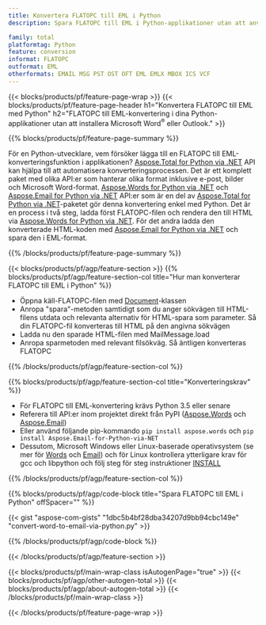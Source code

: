 ```yaml
---
title: Konvertera FLATOPC till EML i Python
description: Spara FLATOPC till EML i Python-applikationer utan att använda Microsoft Word eller Outlook

family: total
platformtag: Python
feature: conversion
informat: FLATOPC
outformat: EML
otherformats: EMAIL MSG PST OST OFT EML EMLX MBOX ICS VCF
---
```

{{< blocks/products/pf/feature-page-wrap >}}
{{< blocks/products/pf/feature-page-header h1="Konvertera FLATOPC till EML med Python" h2="FLATOPC till EML-konvertering i dina Python-applikationer utan att installera Microsoft Word<sup>&reg;</sup> eller Outlook." >}}

{{% blocks/products/pf/feature-page-summary %}}

För en Python-utvecklare, vem försöker lägga till en FLATOPC till EML-konverteringsfunktion i applikationen? [Aspose.Total for Python via .NET](https://products.aspose.com/total/python-net/) API kan hjälpa till att automatisera konverteringsprocessen. Det är ett komplett paket med olika API:er som hanterar olika format inklusive e-post, bilder och Microsoft Word-format. [Aspose.Words for Python via .NET](https://products.aspose.com/words/python-net/) och [Aspose.Email for Python via .NET](https://products.aspose.com/email/python-net/) API:er som är en del av [Aspose.Total for Python via .NET](https://products.aspose.com/total/python-net/)-paketet gör denna konvertering enkel med Python. Det är en process i två steg, ladda först FLATOPC-filen och rendera den till HTML via [Aspose.Words for Python via .NET](https://products.aspose.com/words/python-net/). För det andra ladda den konverterade HTML-koden med [Aspose.Email for Python via .NET](https://products.aspose.com/email/python-net/) och spara den i EML-format.

{{% /blocks/products/pf/feature-page-summary %}}

{{< blocks/products/pf/agp/feature-section >}}
{{% blocks/products/pf/agp/feature-section-col title="Hur man konverterar FLATOPC till EML i Python" %}}

- Öppna käll-FLATOPC-filen med [Document](https://reference.aspose.com/words/python-net/aspose.words/document/)-klassen
- Anropa "spara"-metoden samtidigt som du anger sökvägen till HTML-filens utdata och relevanta alternativ för HTML-spara som parameter. Så din FLATOPC-fil konverteras till HTML på den angivna sökvägen
- Ladda nu den sparade HTML-filen med MailMessage.load
- Anropa sparmetoden med relevant filsökväg. Så äntligen konverteras FLATOPC

{{% /blocks/products/pf/agp/feature-section-col %}}

{{% blocks/products/pf/agp/feature-section-col title="Konverteringskrav" %}}

- För FLATOPC till EML-konvertering krävs Python 3.5 eller senare
- Referera till API:er inom projektet direkt från PyPI ([Aspose.Words](https://pypi.org/project/aspose-words/) och [Aspose.Email](https://pypi.org/project/Aspose.Email-for-Python-via-NET/))
- Eller använd följande pip-kommando ```pip install aspose.words``` och ```pip install Aspose.Email-for-Python-via-NET``` 
- Dessutom, Microsoft Windows eller Linux-baserade operativsystem (se mer för [Words](https://docs.aspose.com/words/python-net/system-requirements/) och [Email](https://docs.aspose.com/email/python-net/system-requirements/)) och för Linux kontrollera ytterligare krav för gcc och libpython och följ steg för steg instruktioner [INSTALL](https://docs.aspose.com/words/python-net/installation/)
 

{{% /blocks/products/pf/agp/feature-section-col %}}

{{% blocks/products/pf/agp/code-block title="Spara FLATOPC till EML i Python" offSpacer="" %}}

{{< gist "aspose-com-gists" "1dbc5b4bf28dba34207d9bb94cbc149e" "convert-word-to-email-via-python.py" >}}

{{% /blocks/products/pf/agp/code-block %}}

{{< /blocks/products/pf/agp/feature-section >}}

{{< blocks/products/pf/main-wrap-class isAutogenPage="true" >}}
{{< blocks/products/pf/agp/other-autogen-total >}}
{{< blocks/products/pf/agp/about-autogen-total >}}
{{< /blocks/products/pf/main-wrap-class >}}

{{< /blocks/products/pf/feature-page-wrap >}}